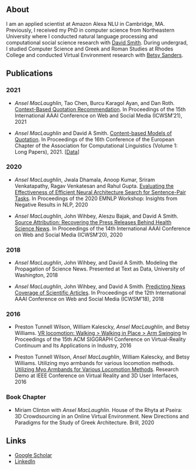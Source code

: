 ## About
I am an applied scientist at Amazon Alexa NLU in Cambridge, MA. Previously, I received my PhD in computer science from Northeastern University where I conducted natural language processing and computational social science research with [David Smith](http://www.ccs.neu.edu/home/dasmith/). During undergrad, I studied Computer Science and Greek and Roman Studies at Rhodes College and conducted Virtual Environment research with [Betsy Sanders](https://www.rhodes.edu/bio/sandersb). 

## Publications
### 2021
* _Ansel MacLaughlin_, Tao Chen, Burcu Karagol Ayan, and Dan Roth. [Context-Based Quotation Recommendation](maclaughlin-icwsm-2021.pdf). In Proceedings of the 15th International AAAI Conference on Web and Social Media (ICWSM’21), 2021

* _Ansel MacLaughlin_ and David A Smith. [Content-based Models of Quotation](https://www.aclweb.org/anthology/2021.eacl-main.195.pdf). In Proceedings of the 16th Conference of the European Chapter of the Association for Computational Linguistics (Volume 1: Long Papers), 2021. [[Data](content-based_models_of_quotation.md)]

### 2020
* _Ansel MacLaughlin_, Jwala Dhamala, Anoop Kumar, Sriram Venkatapathy, Ragav Venkatesan and Rahul Gupta. [Evaluating the Effectiveness of Efficient Neural Architecture Search for Sentence-Pair Tasks](https://www.aclweb.org/anthology/2020.insights-1.4.pdf). In Proceedings of the 2020 EMNLP Workshop: Insights from Negative Results in NLP, 2020

* _Ansel MacLaughlin_, John Wihbey, Aleszu Bajak, and David A Smith. [Source Attribution: Recovering the Press Releases Behind Health Science News](maclaughlin-icwsm-2020.pdf). In Proceedings of the 14th International AAAI Conference on Web and Social Media (ICWSM’20), 2020

### 2018
* _Ansel MacLaughlin_, John Wihbey, and David A Smith. Modeling the Propagation of Science News. Presented at Text as Data, University of Washington, 2018

* _Ansel MacLaughlin_, John Wihbey, and David A Smith. [Predicting News Coverage of Scientific Articles](MacLaughlin-Wihbey.pdf). In Proceedings of the 12th International AAAI Conference on Web and Social Media (ICWSM’18), 2018

### 2016
* Preston Tunnell Wilson, William Kalescky, _Ansel MacLaughlin_, and Betsy Williams. [VR locomotion: Walking > Walking in Place > Arm Swinging](http://dl.acm.org/ft_gateway.cfm?id=3014010&type=pdf) In Proceedings of the 15th ACM SIGGRAPH Conference on Virtual-Reality Continuum and Its Applications in Industry, 2016

* Preston Tunnell Wilson, _Ansel MacLaughlin_, William Kalescky, and Betsy Williams. Utilizing myo armbands for various locomotion methods. [Utilizing Myo Armbands for Various Locomotion Methods](http://ieeevr.org/2016/program/research-demos/). Research Demo at IEEE Conference on Virtual Reality and 3D User Interfaces, 2016

### Book Chapter
* Miriam Clinton with _Ansel MacLaughlin_. House of the Rhyta at Pseira: 3D Crowdsourcing in an Online Virtual Environment. New Directions and Paradigms for the Study of Greek Architecture. Brill, 2020

## Links
* [Google Scholar](https://scholar.google.com/citations?user=0mK21vwAAAAJ&hl=en)
* [LinkedIn](https://www.linkedin.com/in/ansel-maclaughlin/)
